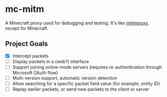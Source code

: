 # mc-mitm
A Minecraft proxy used for debugging and testing.
It's like [mitmproxy](https://github.com/mitmproxy/mitmproxy), except for Minecraft.

## Project Goals
- [x] Intercept packets
- [ ] Display packets in a (web?) interface
- [ ] Support joining online-mode servers (requires re-authentication through Microsoft OAuth flow)
- [ ] Multi-version support, automatic version detection
- [ ] Allow searching for a specific packet field value (for example, entity ID)
- [ ] Replay earlier packets, or send new packets to the client or server
